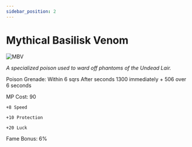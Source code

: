 ```yaml
---
sidebar_position: 2
---
```


# Mythical Basilisk Venom

![MBV](https://vwiki.valorserver.com/api/item/picture/mythical%20basilisk%20venom)

<i>A specialized poison used to ward off phantoms of the Undead Lair.</i>

Poison Grenade: Within 6 sqrs After  seconds 1300 immediately + 506 over 6 seconds

MP Cost: 90

    +8 Speed
    
    +10 Protection
    
    +20 Luck

Fame Bonus: 6%
